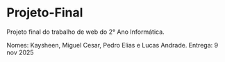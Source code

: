 # Projeto-Final
Projeto final do trabalho de web do 2° Ano Informática.

Nomes: Kaysheen, Miguel Cesar, Pedro Elias e Lucas Andrade.
Entrega: 9 nov 2025